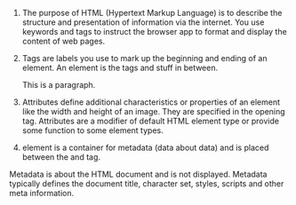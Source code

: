 1. The purpose of HTML (Hypertext Markup Language) is to describe the structure and presentation
of information via the internet.  You use keywords and tags to instruct the browser app to format and display
the content of web pages.

2. Tags are labels you use to mark up the beginning and ending of an element. An element is the tags and stuff
in between. <p class="foo">This is a paragraph.</p>

3. Attributes define additional characteristics or properties of an element like the width and height of an image.
They are specified in the opening tag.  Attributes are a modifier of default HTML element type or provide some
function to some element types.

4. <head> element is a container for metadata (data about data) and is placed between the <html> and <body> tag.
Metadata is about the HTML document and is not displayed.  Metadata typically defines the document title, character
set, styles, scripts and other meta information.

<title> element defines the document's title that is shown in a browser title bar or page tab.  It only contains
text.

<body> element contains all the contents of an HTML document such as headings, images, hyperlinks, tables, lists etc.

5. Go to developer tool and click on the sources tab.

6. <h1> Heading 1 </h1>

<p> paragraph </p>

<base> specifies the base URL for all relative URLs in document

<link> is HTML external resource link element.  It specifies the relationships between the current document and an
external resource.  Commonly used to link to CSS.

<style> contains style information for a document or part of the document.

<address> indicates that the enclosed HTML has contact information for a person or organization.

7. Empty elements do not have an end tag.  

8. Semantic means you use a correct interpretation of a word or that it aligns with the meaning of the word.  
Semantic markup is use of a markup language like HTML to properly convey the information within and retain
a separation between markup and the visual presentation of the elements contained in the document.

9. state, pushstate() and replacestate()

https://codepen.io/Ldvs/pen/rNjbLWL
